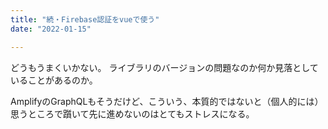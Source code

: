 ```yaml
---
title: "続・Firebase認証をvueで使う"
date: "2022-01-15"

---
```


どうもうまくいかない。
ライブラリのバージョンの問題なのか何か見落としていることがあるのか。

AmplifyのGraphQLもそうだけど、こういう、本質的ではないと（個人的には）思うところで躓いて先に進めないのはとてもストレスになる。


